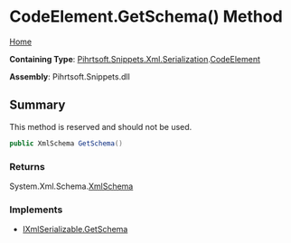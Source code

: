 <a name="_top"></a>

# CodeElement\.GetSchema\(\) Method

[Home](../../../../../../README.md#_top)

**Containing Type**: [Pihrtsoft.Snippets.Xml.Serialization](../../README.md#_top)\.[CodeElement](../README.md#_top)

**Assembly**: Pihrtsoft\.Snippets\.dll

## Summary

This method is reserved and should not be used\.

```csharp
public XmlSchema GetSchema()
```

### Returns

System\.Xml\.Schema\.[XmlSchema](https://docs.microsoft.com/en-us/dotnet/api/system.xml.schema.xmlschema)

### Implements

* [IXmlSerializable.GetSchema](https://docs.microsoft.com/en-us/dotnet/api/system.xml.serialization.ixmlserializable.getschema)
